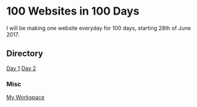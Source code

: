 # 100 Websites in 100 Days

I will be making one website everyday for 100 days, starting 28th of June 2017.

## Directory

[Day 1](https://duncanmccoll.github.io/100-Websites-in-100-Days/Day%201/index.html "Day 1")
[Day 2](https://duncanmccoll.github.io/100-Websites-in-100-Days/Day%202/To-do/index.html "Day 2")

### Misc

[My Workspace](http://i.imgur.com/yZIp6gw.png "Workspace")

